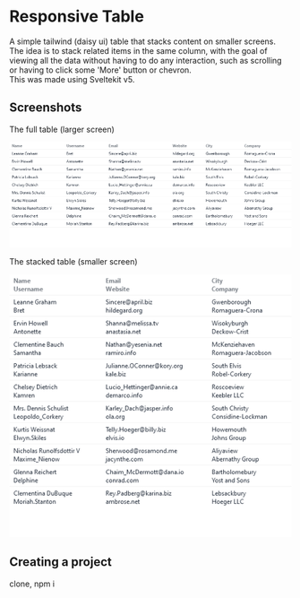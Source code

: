 
# Responsive Table

A simple tailwind (daisy ui) table that stacks content on smaller screens.  
The idea is to stack related items in the same column,  with the goal of viewing all the data without having to do any interaction, such as scrolling or having to click some 'More' button or chevron.   
This was made using Sveltekit v5.


## Screenshots

The full table (larger screen)

![large](static/large.png)

The stacked table (smaller screen)

![small](static/small.png)


## Creating a project

clone, npm i
